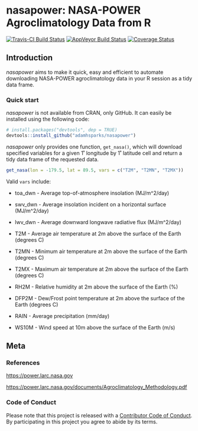 # nasapower: NASA-POWER Agroclimatology Data from R

[![Travis-CI Build Status](https://travis-ci.org/adamhsparks/nasapower.svg?branch=master)](https://travis-ci.org/adamhsparks/nasapower)
[![AppVeyor Build Status](https://ci.appveyor.com/api/projects/status/github/adamhsparks/nasapower?branch=master&svg=true)](https://ci.appveyor.com/project/adamhsparks/nasapower)
[![Coverage Status](https://img.shields.io/codecov/c/github/adamhsparks/nasapower/master.svg)](https://codecov.io/github/adamhsparks/nasapower?branch=master)

## Introduction

_nasapower_ aims to make it quick, easy and efficient to automate downloading
NASA-POWER agroclimatology data in your R session as a tidy data frame.

### Quick start

_nasapower_ is not available from CRAN, only GitHub. It can easily be installed
using the following code:

```r
# install.packages("devtools", dep = TRUE)
devtools::install_github("adamhsparks/nasapower")
```

_nasapower_ only provides one function, `get_nasa()`, which will download
specified variables for a given 1˚ longitude by 1˚ latitude cell and return a
tidy data frame of the requested data.

```r
get_nasa(lon = -179.5, lat = 89.5, vars = c("T2M", "T2MN", "T2MX"))
```

Valid `vars` include:

* toa_dwn - Average top-of-atmosphere insolation (MJ/m^2/day)

* swv_dwn - Average insolation incident on a horizontal surface (MJ/m^2/day)

* lwv_dwn - Average downward longwave radiative flux (MJ/m^2/day)

* T2M - Average air temperature at 2m above the surface of the Earth (degrees C)

* T2MN - Minimum air temperature at 2m above the surface of the Earth (degrees C)

* T2MX - Maximum air temperature at 2m above the surface of the Earth (degrees C)

* RH2M - Relative humidity at 2m above the surface of the Earth (%)

* DFP2M - Dew/Frost point temperature at 2m above the surface of the Earth (degrees C)

* RAIN - Average precipitation (mm/day)

* WS10M - Wind speed at 10m above the surface of the Earth (m/s)

## Meta

### References
<https://power.larc.nasa.gov>

<https://power.larc.nasa.gov/documents/Agroclimatology_Methodology.pdf>

### Code of Conduct

Please note that this project is released with a [Contributor Code of Conduct](CONDUCT.md). By participating in this project you agree to abide by its terms.